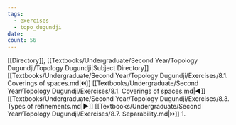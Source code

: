 ```yaml
---
tags:
  - exercises
  - topo_dugundji
date: 
count: 56
---
```

[[Directory]], [[Textbooks/Undergraduate/Second Year/Topology Dugundji/Topology Dugundji|Subject Directory]]
[[Textbooks/Undergraduate/Second Year/Topology Dugundji/Exercises/8.1. Coverings of spaces.md|🞀🞀]] [[Textbooks/Undergraduate/Second Year/Topology Dugundji/Exercises/8.1. Coverings of spaces.md|◀]] [[Textbooks/Undergraduate/Second Year/Topology Dugundji/Exercises/8.3. Types of refinements.md|▶]] [[Textbooks/Undergraduate/Second Year/Topology Dugundji/Exercises/8.7. Separability.md|🞂🞂]]
1. 